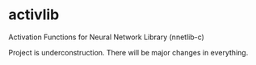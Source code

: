 # activlib
Activation Functions for Neural Network Library (nnetlib-c)

Project is underconstruction. There will be major changes in everything.